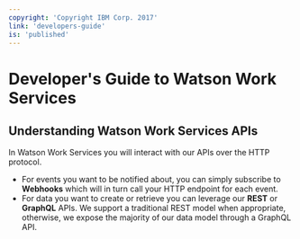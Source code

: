 ```yaml
---
copyright: 'Copyright IBM Corp. 2017'
link: 'developers-guide'
is: 'published'
---
```

# Developer's Guide to Watson Work Services

## Understanding Watson Work Services APIs

In Watson Work Services you will interact with our APIs over the HTTP protocol.
- For events you want to be notified about, you can simply subscribe to **Webhooks** which will in turn call your HTTP endpoint for each event.
- For data you want to create or retrieve you can leverage our **REST** or **GraphQL** APIs. We support a traditional REST model when appropriate, otherwise, we expose the majority of our data model through a GraphQL API.

